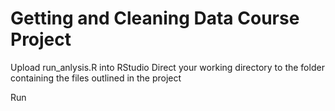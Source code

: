 # Getting and Cleaning Data Course Project

Upload run_anlysis.R into RStudio
Direct your working directory to the folder containing the files outlined in the project

Run
